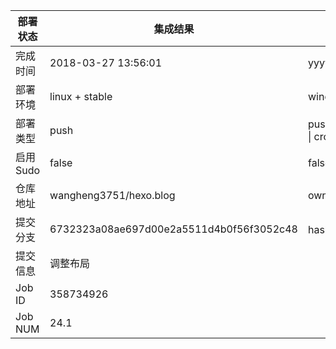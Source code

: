 部署状态 | 集成结果 | 参考值
---|---|---
完成时间 | 2018-03-27 13:56:01 | yyyy-mm-dd hh:mm:ss
部署环境 | linux + stable | window \| linux + stable
部署类型 | push | push \| pull_request \| api \| cron
启用Sudo | false | false \| true
仓库地址 | wangheng3751/hexo.blog | owner_name/repo_name
提交分支 | 6732323a08ae697d00e2a5511d4b0f56f3052c48 | hash 16位
提交信息 | 调整布局 |
Job ID   | 358734926 | 
Job NUM  | 24.1 | 
